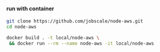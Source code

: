 #### run with container

```bash
git clone https://github.com/jobscale/node-aws.git
cd node-aws

docker build . -t local/node-aws \
 && docker run --rm --name node-aws -it local/node-aws
```
